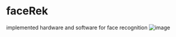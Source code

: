 # faceRek
implemented hardware and software for face recognition
![image](https://user-images.githubusercontent.com/62602032/169693054-452f7999-122a-4559-ad60-19cfa44b4480.png)
